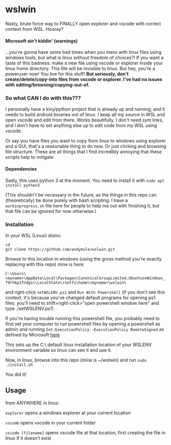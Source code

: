 # wslwin
Nasty, brute force way to FINALLY open explorer and vscode with correct context from WSL. Hooray?

#### Microsoft ain't kiddin' (warnings)
...you're gonna have some bad times when you mess with linux files using windows tools, but what is linux without freedom of choices?! If you want a taste of this badness: make a new file using vscode or explorer inside your linux home directory. This file will be invisible to linux. But hey, you're a poweruser now! You live for this stuff! **But seriously, don't create/delete/copy-into files from vscode or explorer. I've had no issues with editing/browsing/copying-out-of.**

### So what CAN I do with this??? 
I personally have a kivy/python project that is already up and running, and it needs to build android binaries out of linux. I keep all my source in WSL and open vscode and edit from there. Works beautifully. I don't need sym links, and I don't have to set anything else up to edit code from my WSL using vscode. 

Or say you have files you want to copy from linux to windows using explorer and a GUI, that's a reasonable thing to do now. Or just clicking and browsing file structure. These are all things that I find incredibly annoying that these scripts help to mitigate. 

#### Dependencies
Sadly, this uses python 3 at the moment. You need to install it with `sudo apt install python3`

(This shouldn't be necessary in the future, as the things in this repo can (theoretically) be done purely with bash scripting. I have a `workinprogress.sh` file here for people to help me out with finishing it, but that file can be ignored for now otherwise.)

### Installation
In your WSL (Linux) distro: 
```
cd
git clone https://github.com/andymule/wslwin.git
```

Browse to this location in windows (using the gross method you're exactly replacing with this repo) mine is here:

`C:\Users\<myname>\AppData\Local\Packages\CanonicalGroupLimited.UbuntuonWindows_79rhkp1fndgsc\LocalState\rootfs\home\<myname>\wslwin\`

and right-click `setWSLENV.ps1` and `Run With Powershell` (if you don't see this context, it's because you've changed default programs for opening ps1 files. you'll need to shift+right-click>"open powershell window here" and type ./setWSLENV.ps1)

If you're having trouble running this powershell file, you probably need to first set your computer to run powershell files by opening a powershell as admin and running `Set-ExecutionPolicy -ExecutionPolicy RemoteSigned` as defined by Microsoft [here](https://docs.microsoft.com/en-us/powershell/module/microsoft.powershell.security/set-executionpolicy?view=powershell-6)

This sets up the  C:\ default linux installation location of your WSLENV environment variable so linux can see it and use it. 

Now, in linux, browse into this repo (mine is ~/wslwin) and run `sudo ./install.sh`

You did it!

## Usage
from ANYWHERE in linux:

`explorer` opens a windows explorer at your current location

`vscode` opens vscode in your current folder

`vscode [filename]` opens vscode file at that location, first creating the file in linux if it doesn't exist
